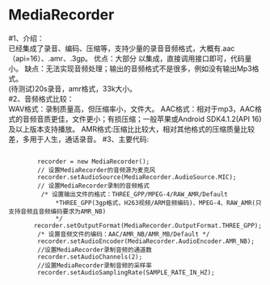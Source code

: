 MediaRecorder
============
#1、介绍：<br>
    已经集成了录音、编码、压缩等，支持少量的录音音频格式，大概有.aac（api=16）、.amr、.3gp。
    优点：大部分 以集成，直接调用接口即可，代码量小。
   缺点：无法实现音频处理；输出的音频格式不是很多，例如没有输出Mp3格式。<br>
    (待测试)20s录音，amr格式，33k大小。<br>
#2、音频格式比较：<br>
        WAV格式：录制质量高，但压缩率小，文件大。
    AAC格式：相对于mp3，AAC格式的音频音质更佳，文件更小；有损压缩；一般苹果或Android SDK4.1.2(API 16)及以上版本支持播放。
    AMR格式:压缩比比较大，相对其他格式的压缩质量比较差，多用于人生，通话录音。
#3、主要代码:<br>
>```java
            recorder = new MediaRecorder();
            // 设置MediaRecorder的音频源为麦克风
            recorder.setAudioSource(MediaRecorder.AudioSource.MIC);
            // 设置MediaRecorder录制的音频格式
             /* 设置输出文件的格式：THREE_GPP/MPEG-4/RAW_AMR/Default
                 *THREE_GPP(3gp格式，H263视频/ARM音频编码)、MPEG-4、RAW_AMR(只支持音频且音频编码要求为AMR_NB)
                 */
           recorder.setOutputFormat(MediaRecorder.OutputFormat.THREE_GPP);
            /* 设置音频文件的编码：AAC/AMR_NB/AMR_MB/Default */
            recorder.setAudioEncoder(MediaRecorder.AudioEncoder.AMR_NB);
            //设置MediaRecorder录制音频的通道数
            recorder.setAudioChannels(2);
            //设置MediaRecorder录制音频的采样率
            recorder.setAudioSamplingRate(SAMPLE_RATE_IN_HZ);
>```